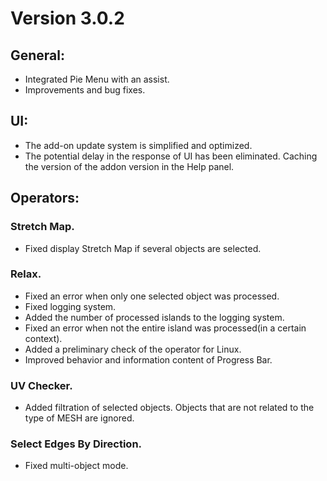 # Version 3.0.2

## General:

- Integrated Pie Menu with an assist.
- Improvements and bug fixes.

## UI:

- The add-on update system is simplified and optimized.
- The potential delay in the response of UI has been eliminated. Caching the version of the addon version in the Help panel.

## Operators:

### Stretch Map.

- Fixed display Stretch Map if several objects are selected.

### Relax.

- Fixed an error when only one selected object was processed.
- Fixed logging system.
- Added the number of processed islands to the logging system.
- Fixed an error when not the entire island was processed(in a certain context).
- Added a preliminary check of the operator for Linux.
- Improved behavior and information content of Progress Bar.
  
### UV Checker.

- Added filtration of selected objects. Objects that are not related to the type of MESH are ignored.

### Select Edges By Direction.

- Fixed multi-object mode.